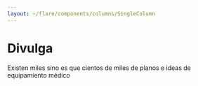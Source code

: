 ```yaml
---
layout: ~/flare/components/columns/SingleColumn
---
```


# Divulga

Existen miles sino es que cientos de miles de planos e ideas de equipamiento
 médico

